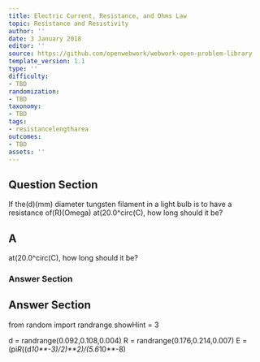```yaml
---
title: Electric Current, Resistance, and Ohms Law
topic: Resistance and Resistivity
author: ''
date: 3 January 2018
editor: ''
source: https://github.com/openwebwork/webwork-open-problem-library
template_version: 1.1
type: ''
difficulty:
- TBD
randomization:
- TBD
taxonomy:
- TBD
tags:
- resistancelengtharea
outcomes:
- TBD
assets: ''
---
```


## Question Section 

If the(d)(mm) diameter tungsten filament in a light bulb is to have a resistance of(R)(Omega) at(20.0^circ(C), how long should it be?

## A
at(20.0^circ(C), how long should it be?
### Answer Section


## Answer Section

from random import randrange
showHint = 3


d = randrange(0.092,0.108,0.004)
R = randrange(0.176,0.214,0.007)
E = (pi*R*((d*10**-3)/2)**2)/(5.6*10**-8)